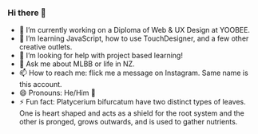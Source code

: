 ### Hi there 👋

- 🔭 I’m currently working on a Diploma of Web & UX Design at YOOBEE.
- 🌱 I’m learning JavaScript, how to use TouchDesigner, and a few other creative outlets.
- 🤔 I’m looking for help with project based learning!
- 💬 Ask me about MLBB or life in NZ.
- 📫 How to reach me: flick me a message on Instagram. Same name is this account.
- 😄 Pronouns: He/Him 💅
- ⚡ Fun fact: Platycerium bifurcatum have two distinct types of leaves. One is heart shaped and acts as a shield for the root system and the other is pronged, grows outwards, and is used to gather nutrients.

